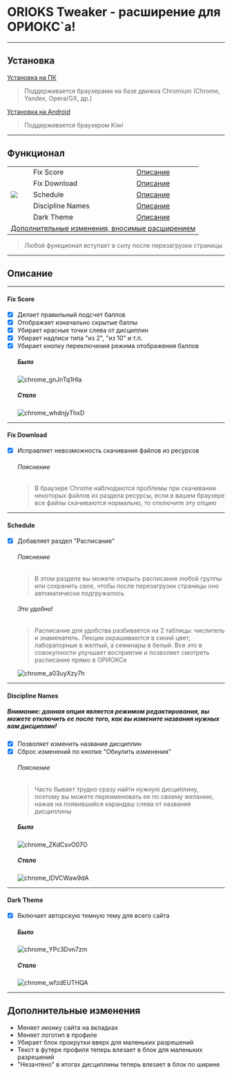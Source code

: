# ORIOKS Tweaker - расширение для ОРИОКС`а!
***
## Установка
[Установка на ПК](README_PC.md)
> Поддерживается браузерами
> на базе движка Chromium
> (Chrome, Yandex, Opera/GX, др.)

[Установка на Android](README_MOBILE.md)
> Поддерживается браузером Kiwi

***
## Функционал
<table>
<tr>
 <td rowspan="5"><img src="https://user-images.githubusercontent.com/47709593/167301868-d801cc92-4b96-4d18-ad79-a9b90b1f7919.png"></td>
 <td>Fix Score</td>
 <td><a href="#fixscore">Описание</td>
</tr>
<tr>
 <td>Fix Download</td>
 <td><a href="#fixdownload">Описание</a></td>
</tr>
<tr> 
 <td>Schedule</td>
 <td><a href="#schedule">Описание</a></td>
</tr> 
<tr>
 <td>Discipline Names</td>
 <td><a href="#disciplinenames">Описание</a></td>
</tr>
<tr> 
 <td>Dark Theme</td>
 <td><a href="darktheme">Описание</td>
</tr>
<tr>
 <td style="text-align:center;" colspan="3"><a href="#">Дополнительные изменения, вносимые расширением</a></td>
</tr>
</table>

 > Любой функционал вступает
 > в силу после перезагрузки страницы
***
## Описание
***
<a id="fixscore"></a>
#### Fix Score
- [x] Делает правильный подсчет баллов
- [x] Отображает изначально скрытые баллы
- [x] Убирает красные точки слева от дисциплин
- [x] Убирает надписи типа "из 2", "из 10" и т.п.
- [x] Убирает кнопку переключения режима отображения баллов
    ##### Было
    ![chrome_gnJnTq1Hla](https://user-images.githubusercontent.com/47709593/155848859-49e98582-2920-4e82-9de8-3b596f808c31.png)
    ##### Стало
    ![chrome_whdnjyThxD](https://user-images.githubusercontent.com/47709593/155848900-df2d7942-2b84-4012-963f-5e03f8609dca.png)
***
<a id="fixdownload"></a>
#### Fix Download
- [x] Исправляет невозможность скачивания файлов из ресурсов
    ###### Пояснение
    > В браузере Chrome наблюдаются проблемы при скачивании некоторых файлов из раздела ресурсы, если в вашем браузере все файлы скачиваются нормально, то отключите эту опцию
***
<a id="schedule"></a>
#### Schedule
- [x] Добавляет раздел "Расписание"
    ###### Пояснение
    > В этом разделе вы можете открыть расписание любой группы или сохранить свое, чтобы после перезагрузки страницы оно автоматически подгружалось
    ###### Это удобно!
    > Расписание для удобства разбивается на 2 таблицы: числитель и знаменатель. Лекции окрашиваются в синий цвет, лабораторные в желтый, а семинары в белый. Все это в совокупности улучшает восприятие и позволяет смотреть расписание прямо в ОРИОКСе

    ![chrome_a03uyXzy7h](https://user-images.githubusercontent.com/47709593/167303775-1e28f6ee-0d89-4f2b-bfa1-c88a29f98e43.png)
***
<a id="disciplinenames"></a>
#### Discipline Names
##### Внимание: данная опция является режимом редактирования, вы можете отключить ее после того, как вы измените названия нужных вам дисциплин!
- [x] Позволяет изменить название дисциплин
- [x] Сброс изменений по кнопке "Обнулить изменения"
    ###### Пояснение
    > Часто бывает трудно сразу найти нужную дисциплину, поэтому вы можете переименовать ее по своему желанию, нажав на появившийся карандаш слева от названия дисциплины
    ##### Было
    ![chrome_ZKdCsvO07O](https://user-images.githubusercontent.com/47709593/155850141-1d5fea68-9278-4b6e-8898-6bb37dd55f73.png)
    ##### Стало
    ![chrome_IDVCWaw9dA](https://user-images.githubusercontent.com/47709593/155850208-547689e6-8d29-4406-96fe-cea94cb0372e.png)
***
<a id="darktheme"></a>
#### Dark Theme
- [x] Включает авторскую темную тему для всего сайта
    ##### Было
    ![chrome_YPc3Dvn7zm](https://user-images.githubusercontent.com/47709593/166122621-e3e8981b-dbe2-4cfd-8c69-88e77dc36291.png)
    ##### Стало
    ![chrome_wfzdEUTHQA](https://user-images.githubusercontent.com/47709593/166122624-994c37c5-c766-4986-8579-3e3eed472ac8.png)
***
## Дополнительные изменения
- Меняет иконку сайта на вкладках
- Меняет логотип в профиле
- Убирает блок прокрутки вверх для маленьких разрешений
- Текст в футере профиля теперь влезает в блок для маленьких разрешений
- "Незачтено" в итогах дисциплины теперь влезает в блок по ширине